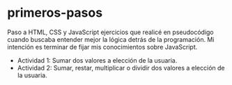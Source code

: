 # primeros-pasos
Paso a HTML, CSS y JavaScript ejercicios que realicé en pseudocódigo cuando buscaba entender mejor la lógica detrás de la programación. Mi intención es terminar de fijar mis conocimientos sobre JavaScript.
- Actividad 1: Sumar dos valores a elección de la usuaria.
- Actividad 2: Sumar, restar, multiplicar o dividir dos valores a elección de la usuaria.
